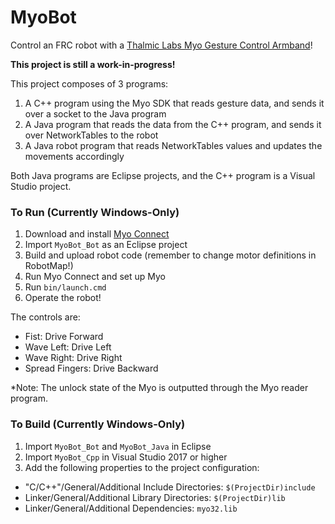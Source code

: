 # MyoBot
Control an FRC robot with a <a href="https://youtu.be/oWu9TFJjHaM">Thalmic Labs Myo Gesture Control Armband</a>!

<b>This project is still a work-in-progress!</b>

This project composes of 3 programs:
1. A C++ program using the Myo SDK that reads gesture data, and sends it over a socket to the Java program
2. A Java program that reads the data from the C++ program, and sends it over NetworkTables to the robot
3. A Java robot program that reads NetworkTables values and updates the movements accordingly

Both Java programs are Eclipse projects, and the C++ program is a Visual Studio project.

### To Run (Currently Windows-Only)
1. Download and install [Myo Connect](https://www.myo.com/start)
2. Import `MyoBot_Bot` as an Eclipse project
3. Build and upload robot code (remember to change motor definitions in RobotMap!)
4. Run Myo Connect and set up Myo
5. Run `bin/launch.cmd`
6. Operate the robot!

The controls are:
* Fist: Drive Forward
* Wave Left: Drive Left
* Wave Right: Drive Right
* Spread Fingers: Drive Backward

*Note: The unlock state of the Myo is outputted through the Myo reader program.

### To Build (Currently Windows-Only)
1. Import `MyoBot_Bot` and `MyoBot_Java` in Eclipse
2. Import `MyoBot_Cpp` in Visual Studio 2017 or higher
3. Add the following properties to the project configuration:
* "C/C++"/General/Additional Include Directories: `$(ProjectDir)include`
* Linker/General/Additional Library Directories: `$(ProjectDir)lib`
* Linker/General/Additional Dependencies: `myo32.lib`
